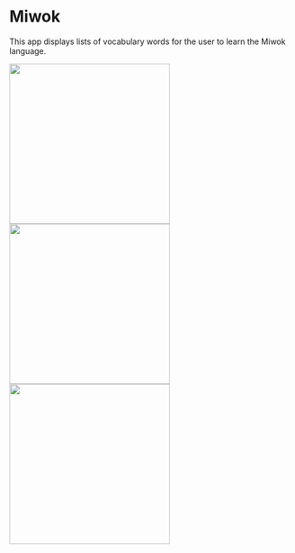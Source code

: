 # Miwok
This app displays lists of vocabulary words for the user to learn the Miwok language.

<img src="https://github.com/abdelaz9z/Miwok/blob/master/device-2020-02-07-231023.png" width=285><img src="https://github.com/abdelaz9z/Miwok/blob/master/device-2020-02-07-231050.png" width=285><img src="https://github.com/abdelaz9z/Miwok/blob/master/device-2020-02-07-231133.png" width=285>
